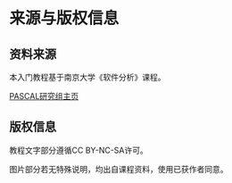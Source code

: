 # 来源与版权信息

## 资料来源

本入门教程基于南京大学《软件分析》课程。

[PASCAL研究组主页](https://pascal-group.bitbucket.io/teaching.html)

## 版权信息

教程文字部分遵循CC BY-NC-SA许可。

图片部分若无特殊说明，均出自课程资料，使用已获作者同意。